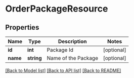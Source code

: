 # OrderPackageResource

## Properties
Name | Type | Description | Notes
------------ | ------------- | ------------- | -------------
**id** | **int** | Package Id | [optional] 
**name** | **string** | Name of the Package | [optional] 

[[Back to Model list]](../README.md#documentation-for-models) [[Back to API list]](../README.md#documentation-for-api-endpoints) [[Back to README]](../README.md)


